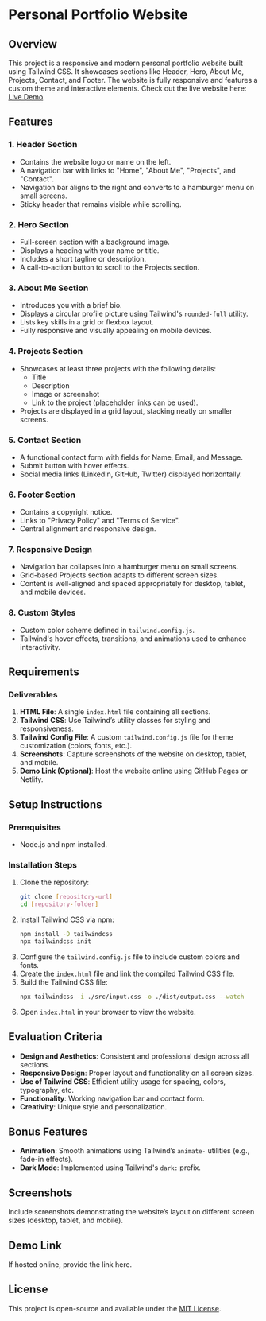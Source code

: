 # Personal Portfolio Website

## Overview
This project is a responsive and modern personal portfolio website built using Tailwind CSS. It showcases sections like Header, Hero, About Me, Projects, Contact, and Footer. The website is fully responsive and features a custom theme and interactive elements.
Check out the live website here: [Live Demo](https://html-css-js-portfolio-beryl.vercel.app/)

## Features
### 1. **Header Section**
- Contains the website logo or name on the left.
- A navigation bar with links to "Home", "About Me", "Projects", and "Contact".
- Navigation bar aligns to the right and converts to a hamburger menu on small screens.
- Sticky header that remains visible while scrolling.

### 2. **Hero Section**
- Full-screen section with a background image.
- Displays a heading with your name or title.
- Includes a short tagline or description.
- A call-to-action button to scroll to the Projects section.

### 3. **About Me Section**
- Introduces you with a brief bio.
- Displays a circular profile picture using Tailwind's `rounded-full` utility.
- Lists key skills in a grid or flexbox layout.
- Fully responsive and visually appealing on mobile devices.

### 4. **Projects Section**
- Showcases at least three projects with the following details:
  - Title
  - Description
  - Image or screenshot
  - Link to the project (placeholder links can be used).
- Projects are displayed in a grid layout, stacking neatly on smaller screens.

### 5. **Contact Section**
- A functional contact form with fields for Name, Email, and Message.
- Submit button with hover effects.
- Social media links (LinkedIn, GitHub, Twitter) displayed horizontally.

### 6. **Footer Section**
- Contains a copyright notice.
- Links to "Privacy Policy" and "Terms of Service".
- Central alignment and responsive design.

### 7. **Responsive Design**
- Navigation bar collapses into a hamburger menu on small screens.
- Grid-based Projects section adapts to different screen sizes.
- Content is well-aligned and spaced appropriately for desktop, tablet, and mobile devices.

### 8. **Custom Styles**
- Custom color scheme defined in `tailwind.config.js`.
- Tailwind's hover effects, transitions, and animations used to enhance interactivity.

## Requirements
### Deliverables
1. **HTML File**: A single `index.html` file containing all sections.
2. **Tailwind CSS**: Use Tailwind’s utility classes for styling and responsiveness.
3. **Tailwind Config File**: A custom `tailwind.config.js` file for theme customization (colors, fonts, etc.).
4. **Screenshots**: Capture screenshots of the website on desktop, tablet, and mobile.
5. **Demo Link (Optional)**: Host the website online using GitHub Pages or Netlify.

## Setup Instructions
### Prerequisites
- Node.js and npm installed.

### Installation Steps
1. Clone the repository:
   ```bash
   git clone [repository-url]
   cd [repository-folder]
   ```
2. Install Tailwind CSS via npm:
   ```bash
   npm install -D tailwindcss
   npx tailwindcss init
   ```
3. Configure the `tailwind.config.js` file to include custom colors and fonts.
4. Create the `index.html` file and link the compiled Tailwind CSS file.
5. Build the Tailwind CSS file:
   ```bash
   npx tailwindcss -i ./src/input.css -o ./dist/output.css --watch
   ```
6. Open `index.html` in your browser to view the website.

## Evaluation Criteria
- **Design and Aesthetics**: Consistent and professional design across all sections.
- **Responsive Design**: Proper layout and functionality on all screen sizes.
- **Use of Tailwind CSS**: Efficient utility usage for spacing, colors, typography, etc.
- **Functionality**: Working navigation bar and contact form.
- **Creativity**: Unique style and personalization.

## Bonus Features
- **Animation**: Smooth animations using Tailwind’s `animate-` utilities (e.g., fade-in effects).
- **Dark Mode**: Implemented using Tailwind's `dark:` prefix.

## Screenshots
Include screenshots demonstrating the website’s layout on different screen sizes (desktop, tablet, and mobile).

## Demo Link
If hosted online, provide the link here.

## License
This project is open-source and available under the [MIT License](LICENSE).
